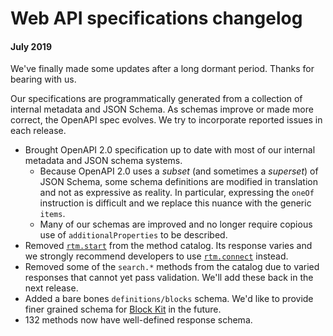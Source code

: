# Web API specifications changelog

#### July 2019

We've finally made some updates after a long dormant period. Thanks for bearing with us.

Our specifications are programmatically generated from a collection of internal metadata and JSON Schema. As schemas improve or made more correct, the OpenAPI spec evolves. We try to incorporate reported issues in each release.

* Brought OpenAPI 2.0 specification up to date with most of our internal metadata and JSON schema systems.
    - Because OpenAPI 2.0 uses a _subset_ (and sometimes a _superset_) of JSON Schema, some schema definitions are modified in translation and not as expressive as reality. In particular, expressing the `oneOf` instruction is difficult and we replace this nuance with the generic `items`.
    - Many of our schemas are improved and no longer require copious use of `additionalProperties` to be described.
* Removed [`rtm.start`](https://api.slack.com/methods/rtm.start) from the method catalog. Its response varies and we strongly recommend developers to use [`rtm.connect`](https://api.slack.com/methods/rtm.start) instead.
* Removed some of the `search.*` methods from the catalog due to varied responses that cannot yet pass validation. We'll add these back in the next release.
* Added a bare bones `definitions/blocks` schema. We'd like to provide finer grained schema for [Block Kit](https://api.slack.com/block-kit) in the future.
* 132 methods now have well-defined response schema.